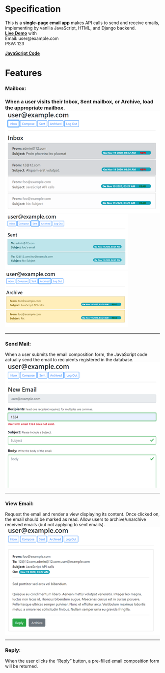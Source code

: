 # Specification
This is a <strong>single-page email app</strong> makes API calls to send and receive emails, implementing by vanilla JavaScript, HTML, and Django backend. <br>
<a href="https://cs50-mail.herokuapp.com/"><strong>Live Demo</strong></a> with<br>
Email: <a>user<span>@</spn>example.com</a><br>
PSW: 123<br>

<a href="mail/static/mail/inbox.js"><strong>JavaScript Code</strong></a><br>

# Features

<h3>Mailbox:<h3>
When a user visits their Inbox, Sent mailbox, or Archive, load the appropriate mailbox.


<img src="staticfiles/inbox.png" width=600/>
<img src="staticfiles/sent.png" width=400/>
<img src="staticfiles/arch.png" width=400/>
<hr> 
<h3>Send Mail:</h3>
When a user submits the email composition form, the JavaScript code actually send the email to recipients registered in the database.

<img src="staticfiles/compose.png" width=600/>
<hr>
<h3>View Email:</h3>
Request the email and render a view displaying its content. Once clicked on, the email should be marked as read. Allow users to archive/unarchive received emails (but not applying to sent emails).

<img src="staticfiles/email.png" width=600/>
<hr> 
<h3>Reply:</h3>
When the user clicks the “Reply” button, a pre-filled email composition form will be returned. 
